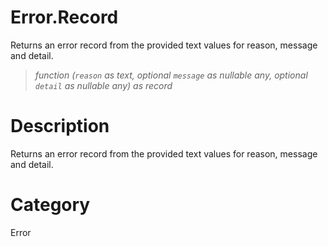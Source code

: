 ﻿# Error.Record
Returns an error record from the provided text values for reason, message and detail.
> _function (<code>reason</code> as text, optional <code>message</code> as nullable any, optional <code>detail</code> as nullable any) as record_
# Description 
Returns an error record from the provided text values for reason, message and detail.

# Category 
Error

